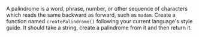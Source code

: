 A palindrome is a word, phrase, number, or other sequence of characters which reads the same backward as forward, such as `madam`.
Create a function named `createPalindrome()` following your current language's style guide.
It should take a string, create a palindrome from it and then return it.
